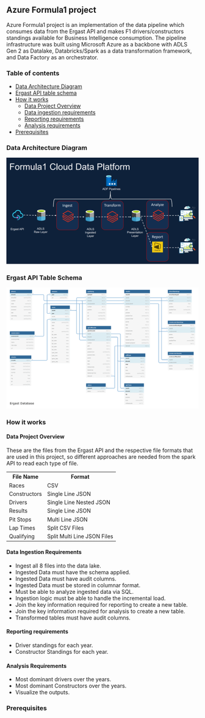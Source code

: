 ## Azure Formula1 project
Azure Formula1 project is an implementation of the data pipeline which consumes data from the Ergast API and makes F1 drivers/constructors standings available for Business Intelligence consumption. The pipeline infrastructure was built using Microsoft Azure as a backbone with ADLS Gen 2 as Datalake, Databricks/Spark as a data transformation framework, and Data Factory as an orchestrator.

### Table of contents
  * [Data Architecture Diagram](#data-architecture-diagram) 
  * [Ergast API table schema](#ergast-api-table-schema)
  * [How it works](#how-it-works)
      * [Data Project Overview](#data-project-overview)
      * [Data ingestion requirements](#data-ingestion-requirements)
      * [Reporting requirements](#reporting-requirements)
      * [Analysis requirements](#analysis-requirements)
  * [Prerequisites](#prerequisites)      


### Data Architecture Diagram
<img src="Data architecture.png">

### Ergast API Table Schema
<img src="ergast_db.png">

### How it works

#### Data Project Overview

These are the files from the Ergast API and the respective file formats that are used in this project, so different approaches are needed from the spark API to read each type of file.

<table>
  <tr>
    <th>File Name</th>
    <th>Format</th>
  </tr>
  <tr>
    <td>Races</td>
    <td>CSV</td>
  </tr>
  <tr>
    <td>Constructors</td>
    <td>Single Line JSON</td>
  </tr>
  <tr>
    <td>Drivers</td>
    <td>Single Line Nested JSON</td>
  </tr>
  <tr>
    <td>Results</td>
    <td>Single Line JSON</td>
  </tr>
  <tr>
    <td>Pit Stops</td>
    <td>Multi Line JSON</td>
  </tr>
  <tr>
    <td>Lap Times</td>
    <td>Split CSV Files</td>
  </tr>
   <tr>
    <td>Qualifying</td>
    <td>Split Multi Line JSON Files</td>
  </tr>

</table>

#### Data Ingestion Requirements

* Ingest all 8 files into the data lake.
* Ingested Data must have the schema applied.
* Ingested Data must have audit columns.
* Ingested Data must be stored in columnar format.
* Must be able to analyze ingested data via SQL.
* Ingestion logic must be able to handle the incremental load.
* Join the key information required for reporting to create a new table.
* Join the key information required for analysis to create a new table.
* Transformed tables must have audit columns.

#### Reporting requirements

* Driver standings for each year.
* Constructor Standings for each year.

#### Analysis Requirements

* Most dominant drivers over the years.
* Most dominant Constructors over the years.
* Visualize the outputs.

### Prerequisites
  


